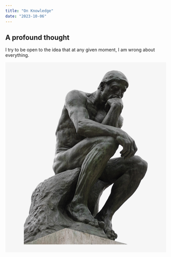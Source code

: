 ```yaml
---
title: "On Knowledge"
date: "2023-10-06"
---
```


## A profound thought

I try to be open to the idea that at any given moment, I am wrong about everything.

![Thinker](./thinker.png)
